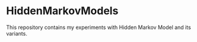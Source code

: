 # HiddenMarkovModels
This repository contains my experiments with Hidden Markov Model and its variants.
